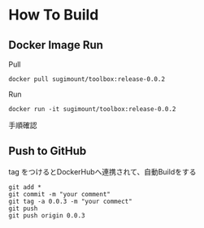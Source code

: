 # How To Build

## Docker Image Run
Pull

```
docker pull sugimount/toolbox:release-0.0.2
```````

Run

```
docker run -it sugimount/toolbox:release-0.0.2
```````

手順確認

## Push to GitHub
tag をつけるとDockerHubへ連携されて、自動Buildをする

```
git add *
git commit -m "your comment"
git tag -a 0.0.3 -m "your commect"
git push
git push origin 0.0.3
```
